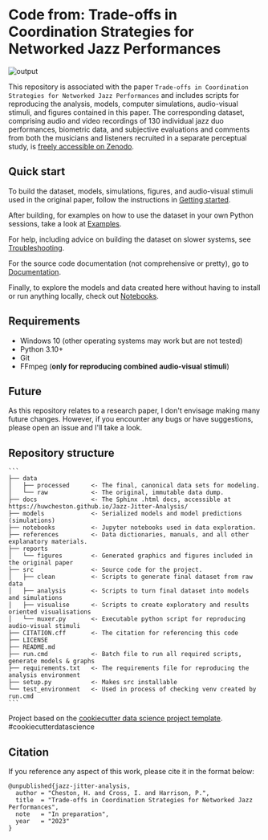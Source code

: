 # Code from: Trade-offs in Coordination Strategies for Networked Jazz Performances
![output](https://user-images.githubusercontent.com/97224401/231712093-133cafa0-dffe-4a23-945d-5249c4385bab.gif)

This repository is associated with the paper `Trade-offs in Coordination Strategies for Networked Jazz Performances` and includes scripts for reproducing the analysis, models, computer simulations, audio-visual stimuli, and figures contained in this paper. The corresponding dataset, comprising audio and video recordings of 130 individual jazz duo performances, biometric data, and subjective evaluations and comments from both the musicians and listeners recruited in a separate perceptual study, is [freely accessible on Zenodo](https://doi.org/10.5281/zenodo.7773824).

## Quick start

To build the dataset, models, simulations, figures, and audio-visual stimuli used in the original paper, follow the instructions in [Getting started](https://huwcheston.github.io/Jazz-Jitter-Analysis/getting-started.html).

After building, for examples on how to use the dataset in your own Python sessions, take a look at [Examples](https://huwcheston.github.io/Jazz-Jitter-Analysis/examples.html).

For help, including advice on building the dataset on slower systems, see [Troubleshooting](https://huwcheston.github.io/Jazz-Jitter-Analysis/troubleshooting.html).

For the source code documentation (not comprehensive or pretty), go to [Documentation](https://huwcheston.github.io/Jazz-Jitter-Analysis/_autosummary/src.html#).

Finally, to explore the models and data created here without having to install or run anything locally, check out [Notebooks](https://huwcheston.github.io/Jazz-Jitter-Analysis/notebooks.html).

## Requirements

- Windows 10 (other operating systems may work but are not tested)
- Python 3.10+
- Git
- FFmpeg (**only for reproducing combined audio-visual stimuli**)

## Future

As this repository relates to a research paper, I don't envisage making many future changes. However, if you encounter any bugs or have suggestions, please open an issue and I'll take a look.

## Repository structure

    ```
    ├── data
    │   ├── processed      <- The final, canonical data sets for modeling.
    │   └── raw            <- The original, immutable data dump.
    ├── docs               <- The Sphinx .html docs, accessible at https://huwcheston.github.io/Jazz-Jitter-Analysis/
    ├── models             <- Serialized models and model predictions (simulations)
    ├── notebooks          <- Jupyter notebooks used in data exploration.
    ├── references         <- Data dictionaries, manuals, and all other explanatory materials.
    ├── reports            
    │   └── figures        <- Generated graphics and figures included in the original paper
    ├── src                <- Source code for the project.
    │   ├── clean          <- Scripts to generate final dataset from raw data
    │   ├── analysis       <- Scripts to turn final dataset into models and simulations
    │   ├── visualise      <- Scripts to create exploratory and results oriented visualisations
    │   └── muxer.py       <- Executable python script for reproducing audio-visual stimuli
    ├── CITATION.cff       <- The citation for referencing this code
    ├── LICENSE
    ├── README.md
    ├── run.cmd            <- Batch file to run all required scripts, generate models & graphs
    ├── requirements.txt   <- The requirements file for reproducing the analysis environment
    ├── setup.py           <- Makes src installable            
    └── test_environment   <- Used in process of checking venv created by run.cmd
    ```

Project based on the [cookiecutter data science project template](https://drivendata.github.io/cookiecutter-data-science/). #cookiecutterdatascience

## Citation

If you reference any aspect of this work, please cite it in the format below:

```
@unpublished{jazz-jitter-analysis,
  author = "Cheston, H. and Cross, I. and Harrison, P.",
  title  = "Trade-offs in Coordination Strategies for Networked Jazz Performances",
  note   = "In preparation",
  year   = "2023"
}
```

